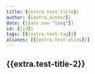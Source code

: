 ```yaml
---
title: {{extra.test-title}}
author: {{extra.author}}
date: {{date now "long"}}
id: {{id}}
tags: [{{extra.test-tag}}]
aliases: [{{extra.test-alias}}]
---
```


## {{extra.test-title-2}}

